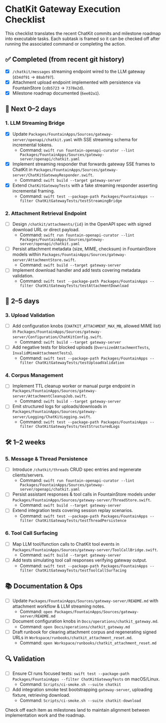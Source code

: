 # ChatKit Gateway Execution Checklist

This checklist translates the recent ChatKit commits and milestone roadmap into executable tasks. Each subtask is framed so it can be checked off after running the associated command or completing the action.

## ✅ Completed (from recent git history)
- [x] `/chatkit/messages` streaming endpoint wired to the LLM gateway (`d34df91` → `88abf97`).
- [x] Attachment upload endpoint implemented with persistence via FountainStore (`cdb5723` → `7378e2d`).
- [x] Milestone roadmap documented (`6ee02a1`).

## 🚀 Next 0–2 days
### 1. LLM Streaming Bridge
- [x] Update `Packages/FountainApps/Sources/gateway-server/openapi/chatkit.yaml` with SSE streaming schema for incremental tokens.
  - Command: `swift run fountain-openapi-curator --lint Packages/FountainApps/Sources/gateway-server/openapi/chatkit.yaml`
- [x] Implement streaming responder that forwards gateway SSE frames to ChatKit in `Packages/FountainApps/Sources/gateway-server/ChatKitGatewayResponder.swift`.
  - Command: `swift build --target gateway-server`
- [x] Extend `ChatKitGatewayTests` with a fake streaming responder asserting incremental framing.
  - Command: `swift test --package-path Packages/FountainApps --filter ChatKitGatewayTests/testStreamingBridge`

### 2. Attachment Retrieval Endpoint
- [ ] Design `/chatkit/attachments/{id}` in the OpenAPI spec with signed download URL or direct payload.
  - Command: `swift run fountain-openapi-curator --lint Packages/FountainApps/Sources/gateway-server/openapi/chatkit.yaml`
- [ ] Persist attachment metadata (size, MIME, checksum) in FountainStore models within `Packages/FountainApps/Sources/gateway-server/AttachmentStore.swift`.
  - Command: `swift build --target gateway-server`
- [ ] Implement download handler and add tests covering metadata validation.
  - Command: `swift test --package-path Packages/FountainApps --filter ChatKitGatewayTests/testAttachmentDownload`

## 📅 2–5 days
### 3. Upload Validation
- [ ] Add configuration knobs (`CHATKIT_ATTACHMENT_MAX_MB`, allowed MIME list) in `Packages/FountainApps/Sources/gateway-server/Configuration/ChatKitConfig.swift`.
  - Command: `swift build --target gateway-server`
- [ ] Add negative tests for blocked uploads (`OversizedAttachmentTests`, `InvalidMimeAttachmentTests`).
  - Command: `swift test --package-path Packages/FountainApps --filter ChatKitGatewayTests/testUploadValidation`

### 4. Corpus Management
- [ ] Implement TTL cleanup worker or manual purge endpoint in `Packages/FountainApps/Sources/gateway-server/AttachmentCleanupJob.swift`.
  - Command: `swift build --target gateway-server`
- [ ] Emit structured logs for uploads/downloads in `Packages/FountainApps/Sources/gateway-server/Logging/ChatKitLogging.swift`.
  - Command: `swift test --package-path Packages/FountainApps --filter ChatKitGatewayTests/testStructuredLogs`

## 🛠 1–2 weeks
### 5. Message & Thread Persistence
- [ ] Introduce `/chatkit/threads` CRUD spec entries and regenerate clients/servers.
  - Command: `swift run fountain-openapi-curator --lint Packages/FountainApps/Sources/gateway-server/openapi/chatkit.yaml`
- [ ] Persist assistant responses & tool calls in FountainStore models under `Packages/FountainApps/Sources/gateway-server/ThreadStore.swift`.
  - Command: `swift build --target gateway-server`
- [ ] Extend integration tests covering session replay scenarios.
  - Command: `swift test --package-path Packages/FountainApps --filter ChatKitGatewayTests/testThreadPersistence`

### 6. Tool Call Surfacing
- [ ] Map LLM tool/function calls to ChatKit tool events in `Packages/FountainApps/Sources/gateway-server/ToolCallBridge.swift`.
  - Command: `swift build --target gateway-server`
- [ ] Add tests simulating tool call responses verifying gateway output.
  - Command: `swift test --package-path Packages/FountainApps --filter ChatKitGatewayTests/testToolCallSurfacing`

## 📚 Documentation & Ops
- [ ] Update `Packages/FountainApps/Sources/gateway-server/README.md` with attachment workflow & LLM streaming notes.
  - Command: `open Packages/FountainApps/Sources/gateway-server/README.md`
- [ ] Document configuration knobs in `Docs/operations/chatkit_gateway.md`.
  - Command: `open Docs/operations/chatkit_gateway.md`
- [ ] Draft runbook for clearing attachment corpus and regenerating signed URLs in `Workspace/runbooks/chatkit_attachment_reset.md`.
  - Command: `open Workspace/runbooks/chatkit_attachment_reset.md`

## 🔍 Validation
- [ ] Ensure CI runs focused tests: `swift test --package-path Packages/FountainApps --filter ChatKitGatewayTests` on macOS/Linux.
  - Command: `Scripts/ci-smoke.sh --suite chatkit`
- [ ] Add integration smoke test bootstrapping `gateway-server`, uploading fixture, retrieving download.
  - Command: `Scripts/ci-smoke.sh --suite chatkit-download`

Check off each item as milestones land to maintain alignment between implementation work and the roadmap.
